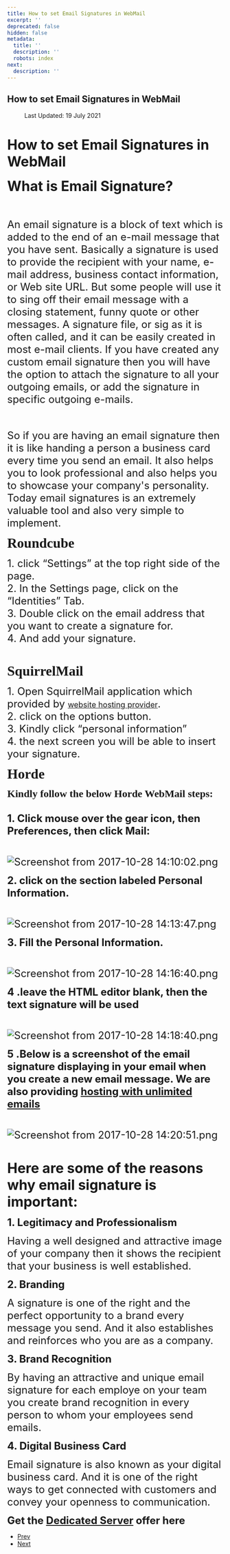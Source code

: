 ```yaml
---
title: How to set Email Signatures in WebMail
excerpt: ''
deprecated: false
hidden: false
metadata:
  title: ''
  description: ''
  robots: index
next:
  description: ''
---
```

<div class="page-header">
<h2 itemprop="headline">
How to set Email Signatures in WebMail </h2>
</div>
<dl class="article-info muted">
<dt class="article-info-term">
</dt>
<dd class="modified">
<span class="icon-calendar" aria-hidden="true"></span>
<time datetime="2021-07-19T12:02:21+00:00" itemprop="dateModified">
Last Updated: 19 July 2021 </time>
</dd>
</dl>
<div itemprop="articleBody">
<h1 dir="ltr"><span style="font-size: 24pt;">How to set Email Signatures in WebMail</span></h1>
<p><span style="font-size: 18pt;"> </span></p>
<div dir="ltr">
<p><span style="font-size: 24pt;"><strong>What is Email Signature?</strong></span></p>
<span style="font-size: 18pt; font-family: georgia, palatino;"><span style="font-family: georgia, palatino;"><strong><br/></strong></span></span>
<p><span style="font-weight: 400; font-size: 18pt;">An email signature is a block of text which is added to the end of an e-mail message that you have sent. Basically a signature is used to provide the recipient with your name, e-mail address, business contact information, or Web site URL. But some people will use it to sing off their email message with a closing statement, funny quote or other messages. A signature file, or sig as it is often called, and it can be easily created in most e-mail clients. If you have created any custom email signature then you will have the option to attach the signature to all your outgoing emails, or add the signature in specific outgoing e-mails. </span></p>
<span style="font-size: 18pt; font-family: georgia, palatino;"><span style="font-family: georgia, palatino;"><strong><br/></strong></span></span>
<p><span style="font-weight: 400; font-size: 18pt;">So if you are having an email signature then it is like handing a person a business card every time you send an email. It also helps you to look professional and also helps you to showcase your company's personality. Today email signatures is an extremely valuable tool and also very simple to implement. </span></p>
<p> </p>
<span style="font-size: 24pt; font-family: georgia, palatino;"><strong>Roundcube</strong></span></div>
<div><span style="font-size: 18pt;"><strong> </strong></span></div>
<p><span style="font-size: 18pt;">1. click  “Settings” at the top right side of the page.</span><br/><span style="font-size: 18pt;">2. In the Settings page, click on the “Identities” Tab.</span><br/><span style="font-size: 18pt;">3. Double click on the email address that you want to create a signature for.</span><br/><span style="font-size: 18pt;">4. And add your signature.</span><br/><span style="font-size: 18pt;"><br/></span></p>
<div dir="ltr"><span style="font-size: 24pt; font-family: georgia, palatino;"><strong>SquirrelMail</strong></span></div>
<p dir="ltr"><span style="font-size: 18pt;"> </span></p>
<p><span style="font-size: 18pt;">1. Open SquirrelMail application which provided by <a style="font-size: large;" href="https://www.hostingraja.in/">website hosting provider</a>.</span><br/><span style="font-size: 18pt;">2. click on the options button.</span><br/><span style="font-size: 18pt;">3. Kindly click “personal information”</span><br/><span style="font-size: 18pt;">4. the next screen you will be able to insert your signature.</span><br/><span style="font-size: 18pt;"> </span></p>
<div dir="ltr"><span style="font-size: 24pt; font-family: georgia, palatino;"><strong>Horde</strong></span></div>
<div><span style="font-size: 18pt;"><strong> </strong></span></div>
<p dir="ltr"><span style="font-size: 18pt;"><span style="font-family: georgia, palatino;"><strong>Kindly follow the below  Horde WebMail steps:<br/></strong></span><br/><strong>1. Click mouse over the gear icon, then Preferences, then click Mail:</strong><br/><br/></span></p>
<p dir="ltr"><span style="font-size: 18pt;"><img style="display: block; margin-left: auto; margin-right: auto;" src="https://image.hostingraja.in/images/how-to-set-email-signatures-in-webmail.png" alt="Screenshot from 2017-10-28 14:10:02.png" border="0" /></span></p>
<p dir="ltr"><span style="font-size: 18pt;"> </span></p>
<p dir="ltr"><span style="font-size: 18pt;"><strong>2. click on the section labeled Personal Information.</strong><br/><br/></span></p>
<p dir="ltr"><span style="font-size: 18pt;"><img style="display: block; margin-left: auto; margin-right: auto;" src="https://image.hostingraja.in/images/how-to-set-email-signatures-in-webmail1.png" alt="Screenshot from 2017-10-28 14:13:47.png" border="0" /></span></p>
<p dir="ltr"><span style="font-size: 18pt;"> </span></p>
<p dir="ltr"><span style="font-size: 18pt;"><strong>3. Fill the Personal Information.</strong><br/><br/></span></p>
<p dir="ltr"><span style="font-size: 18pt;"><img style="display: block; margin-left: auto; margin-right: auto;" src="https://image.hostingraja.in/images/how-to-set-email-signatures-in-webmail2.png" alt="Screenshot from 2017-10-28 14:16:40.png" border="0" /></span></p>
<p dir="ltr"><span style="font-size: 18pt;"> </span></p>
<p dir="ltr"><span style="font-size: 18pt;"><strong>4 .leave the HTML editor blank, then the text signature will be used</strong><br/><br/></span></p>
<p dir="ltr"><span style="font-size: 18pt;"><img style="display: block; margin-left: auto; margin-right: auto;" src="https://image.hostingraja.in/images/how-to-set-email-signatures-in-webmail3.png" alt="Screenshot from 2017-10-28 14:18:40.png" border="0" /></span></p>
<p dir="ltr"><span style="font-size: 18pt;"> </span></p>
<p dir="ltr"><span style="font-size: 18pt;"><strong>5 .Below is a screenshot of the email signature displaying in your email when you create a new email message. We are also providing </strong><a href="https://www.hostingraja.in/"><strong>hosting with unlimited emails</strong><br/><br/></a></span></p>
<p dir="ltr"><span style="font-size: 18pt;"><img style="display: block; margin-left: auto; margin-right: auto;" src="https://image.hostingraja.in/images/how-to-set-email-signatures-in-webmail4.png" alt="Screenshot from 2017-10-28 14:20:51.png" border="0" /><br/></span></p>
<p> </p>
<p><span style="font-weight: 400; font-size: 24pt;"><strong>Here are some of the reasons why email signature is important:</strong> </span></p>
<p> </p>
<p><span style="font-size: 18pt;"><strong>1. Legitimacy and Professionalism</strong></span></p>
<p><span style="font-weight: 400; font-size: 18pt;">Having a well designed and attractive image of your company then it shows the recipient that your business is well established. </span></p>
<p> </p>
<p><span style="font-size: 18pt;"><strong>2. Branding</strong></span></p>
<p><span style="font-weight: 400; font-size: 18pt;">A signature is one of the right and the perfect opportunity to a brand every message you send. And it also establishes and reinforces who you are as a company.</span></p>
<p> </p>
<p><span style="font-size: 18pt;"><strong>3. Brand Recognition</strong></span></p>
<p><span style="font-weight: 400; font-size: 18pt;">By having an attractive and unique email signature for each employe on your team you create brand recognition in every person to whom your employees send emails.</span></p>
<p> </p>
<p><span style="font-size: 18pt;"><strong>4. Digital Business Card</strong></span></p>
<p><span style="font-weight: 400; font-size: 18pt;">Email signature is also known as your digital business card. And it is one of the right ways to get connected with customers and convey your openness to communication.</span></p>
<p> </p>
<p dir="ltr"><span style="font-size: 18pt;"><strong>Get the <a href="https://www.hostingraja.in/server/dedicated-servers/" target="_blank" rel="noopener noreferrer">Dedicated Server</a> offer here</strong></span></p> </div>
<ul class="pager pagenav">
<li class="previous">
<a class="hasTooltip" title="How to set up a catch-all email address" aria-label="Previous article: How to set up a catch-all email address" href="/docs/how-to-set-up-a-catch-all-email-address" rel="prev">
<span class="icon-chevron-left" aria-hidden="true"></span> <span aria-hidden="true">Prev</span> </a>
</li>
<li class="next">
<a class="hasTooltip" title="How to access my emails in webmail?" aria-label="Next article: How to access my emails in webmail?" href="/docs/how-to-access-my-emails-in-webmail" rel="next">
<span aria-hidden="true">Next</span> <span class="icon-chevron-right" aria-hidden="true"></span> </a>
</li>
</ul>
</div>
